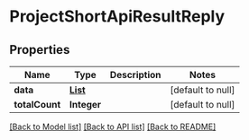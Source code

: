 # ProjectShortApiResultReply
## Properties

| Name | Type | Description | Notes |
|------------ | ------------- | ------------- | -------------|
| **data** | [**List**](ProjectShortApiResult.md) |  | [default to null] |
| **totalCount** | **Integer** |  | [default to null] |

[[Back to Model list]](../README.md#documentation-for-models) [[Back to API list]](../README.md#documentation-for-api-endpoints) [[Back to README]](../README.md)

